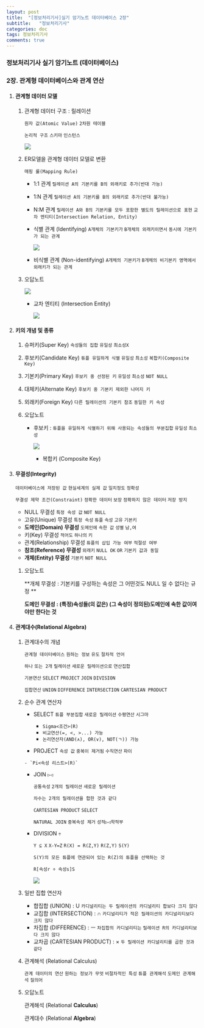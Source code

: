 ```yaml
---
layout: post
title:  "[정보처리기사]실기 암기노트 데이터베이스 2장"
subtitle:   "정보처리기사"
categories: doc
tags: 정보처리기사
comments: true
---
```


### 정보처리기사 실기 암기노트 (데이터베이스)

### 2장. 관계형 데이터베이스와 관계 연산

1. #### 관계형 데이터 모델

   1. 관계형 데이터 구조 : 릴레이션

      `원자 값(Atomic Value)` `2차원 테이블`

      `논리적 구조`  `스키마` `인스턴스`

      ![](https://i.imgur.com/TlwqRzO.png)

      

   2. ER모델을 관계형 데이터 모델로 변환

      `매핑 룰(Mapping Rule)`

      - 1:1 관계 `릴레이션 A의 기본키를 B의 외래키로 추가(반대 가능)`

      - 1:N 관계 `릴레이션 A의 기본키를 B의 외래키로 추가(반대 불가능)`

      - N:M 관계 `릴레이션 A와 B의 기본키를 모두 포함한 별도의 릴레이션으로 표현` `교차 엔티티(Intersection Relation, Entity)`

      - 식별 관계 (Identifying) `A개체의 기본키가` `B개체의 외래키이면서` `동시에 기본키가 되는 관계`

        ![](https://i.imgur.com/MWR395M.png)

      - 비식별 관계 (Non-identifying) `A개체의 기본키가` `B개체의 비기본키 영역에서` `외래키가 되는 관계`

      

   3. 오답노트

      ![](https://i.imgur.com/aRX5pWj.png)

      - 교차 엔티티 (Intersection Entity)

        ![](https://i.imgur.com/XfulMEM.png)



2. #### 키의 개념 및 종류

   1. 슈퍼키(Super Key) `속성들의 집합` `유일성` `최소성X`

   2. 후보키(Candidate Key) `튜플 유일하게 식별` `유일성` `최소성` `복합키(Composite Key)`

   3. 기본키(Primary Key) `후보키 중 선정된 키` `유일성` `최소성` `NOT NULL`

   4. 대체키(Alternate Key) `후보키 중 기본키 제외한 나머지 키`

   5. 외래키(Foreign Key) `다른 릴레이션의 기본키 참조` `동일한 키 속성`

   6. 오답노트

      - 후보키 : `튜플을 유일하게 식별하기 위해 사용되는 속성들의 부분집합` `유일성` `최소성`

        ![](https://i.imgur.com/XSRAPV8.png)

        - 복합키 (Composite Key)

   

3. #### 무결성(Integrity)

   `데이터베이스에 저장된 값` `현실세계의 실제 값` `일치정도` `정확성`

   `무결성 제약 조건(Constraint)` `정확한 데이터` `보장` `정확하지 않은 데이터` `저장 방지`

   - NULL 무결성 `특정 속성 값` `NOT NULL`
   - 고유(Unique) 무결성 `특정 속성` `튜플` `속성` `고유` `기본키`
   - **도메인(Domain) 무결성** `도메인에` `속한 값` `성별` `남,여`
   - 키(Key) 무결성 `적어도` `하나의` `키`
   - 관계(Relationship) 무결성 `튜플의 삽입 가능 여부` `적절성 여부`
   - **참조(Reference) 무결성** `외래키` `NULL OK` `OR` `기본키 값과 동일`
   - **개체(Entity) 무결성** `기본키` `NOT NULL`

   1. 오답노트

      **개체 무결성 : 기본키를 구성하는 속성은 그 어떤것도 NULL 일 수 없다는 규정 **

      **도메인 무결성 : (특정)속성들(의 값은) (그 속성이 정의된)도메인에 속한 값이여야만 한다는 것**

   

4. #### 관계대수(Relational Algebra)

   1. 관계대수의 개념

        `관계형 데이터베이스` `원하는 정보` `유도` `절차적 언어`

        `하나` `또는 2개` `릴레이션` `새로운 릴레이션으로` `연산집합`

        `기본연산` `SELECT` `PROJECT` `JOIN` `DIVISION`

        `집합연산` `UNION` `DIFFERENCE` `INTERSECTION` `CARTESIAN PRODUCT`

        

   2. 순수 관계 연산자

        - SELECT `튜플 부분집합` `새로운 릴레이션`  `수평연산` `시그마`

          - `Sigma<조건>(R)` 
          - `비교연산(=, <, >...) 가능` 
          - `논리연산자(AND(∧), OR(∨), NOT(ㄱ)) 가능` 

        -  PROJECT `속성 값` `중복이 제거됨` `수직연산` `파이`

          - `Pi<속성 리스트>(R)`

        - JOIN `▷◁`

          `공통속성` `2개의 릴레이션` `새로운 릴레이션`

          `차수는 2개의 릴레이션을 합한 것과 같다`

          `CARTESIAN PRODUCT` `SELECT`

          `NATURAL JOIN` `중복속성 제거` `성적▷◁학적부`

        - DIVISION `÷`

          `Y ⊆ X` `X-Y=Z` `R(X) = R(Z,Y)` `R(Z,Y)` `S(Y)` 

          `S(Y)의 모든 튜플에 연관되어 있는 R(Z)의 튜플을 선택하는 것`

          `R[속성r ÷ 속성s]S`

          ![](https://i.imgur.com/RXseZRx.png)

   3. 일반 집합 연산자

        - 합집합 (UNION) : U `카디널리티는 두 릴레이션의 카디널리티 합보다 크지 않다`
        - 교집합 (INTERSECTION) : ∩ `카디널리티가 적은 릴레이션의 카디널리티보다 크지 않다`
        - 차집합 (DIFFERENCE) : ㅡ `차집합의 카디널리티는` `릴레이션 R의 카디널리티보다 크지 않다`
        - 교차곱 (CARTESIAN PRODUCT) : × `두 릴레이션 카디널리티를 곱한 것과 같다`

        

   4. 관계해석 (Relational Calculus)

        `관계 데이터의 연산` `원하는 정보가 무엇` `비절차적인 특성` `튜플 관계해석` `도메인 관계해석` `질의어`

   

   5. 오답노트

      관계해석 (Relational **Calculus**)

      관계대수 (Relational **Algebra**)

      

      

   

   

   

    

























